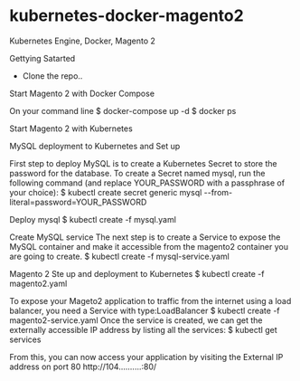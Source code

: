 # kubernetes-docker-magento2
Kubernetes Engine, Docker, Magento 2

Gettying Satarted
- Clone the repo..

Start Magento 2 with Docker Compose

On your command line
$ docker-compose up -d
$ docker ps

Start Magento 2 with Kubernetes

MySQL deployment to Kubernetes and Set up

First step to deploy MySQL is to create a Kubernetes Secret to store the password for the database. To create a Secret named mysql, run the following command (and replace YOUR_PASSWORD with a passphrase of your choice):
$ kubectl create secret generic mysql --from-literal=password=YOUR_PASSWORD

Deploy mysql
$ kubectl create -f mysql.yaml

Create MySQL service
The next step is to create a Service to expose the MySQL container and make it accessible from the magento2 container you are going to create.
$ kubectl create -f mysql-service.yaml

Magento 2 Ste up and deployment to Kubernetes
$ kubectl create -f magento2.yaml

To expose your Mageto2 application to traffic from the internet using a load balancer, you need a Service with type:LoadBalancer
$ kubectl create -f magento2-service.yaml
Once the service is created, we can get the externally accessible IP address by listing all the services:
$ kubectl get services

From this, you can now access your application by visiting the External IP address on port 80
http://104..........:80/
